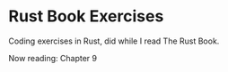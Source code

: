 # Rust Book Exercises

Coding exercises in Rust, did while I read The Rust Book.

Now reading: Chapter 9
